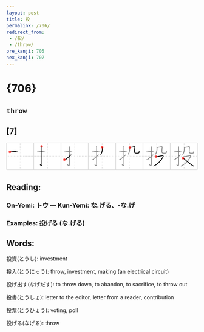 ```yaml
---
layout: post
title: 投
permalink: /706/
redirect_from:
 - /投/
 - /throw/
pre_kanji: 705
nex_kanji: 707
---
```


# {706}

## `throw`

## [7]

<div class="stroke"><img src="../images/E68A95.png" /></div>

## Reading:

### On-Yomi: トウ &mdash; Kun-Yomi: な.げる、-な.げ

### Examples: 投げる (な.げる)

## Words:

投資(とうし): investment

投入(とうにゅう): throw, investment, making (an electrical circuit)

投げ出す(なげだす): to throw down, to abandon, to sacrifice, to throw out

投書(とうしょ): letter to the editor, letter from a reader, contribution

投票(とうひょう): voting, poll

投げる(なげる): throw
